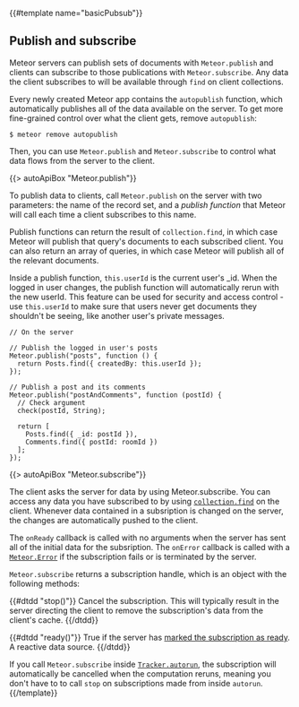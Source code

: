 {{#template name="basicPubsub"}}

<h2 id="pubsub"><span>Publish and subscribe</span></h2>

Meteor servers can publish sets of documents with `Meteor.publish` and clients
can subscribe to those publications with `Meteor.subscribe`. Any data the
client subscribes to will be available through `find` on client collections.

Every newly created Meteor app contains the `autopublish` function, which
automatically publishes all of the data available on the server. To get more
fine-grained control over what the client gets, remove `autopublish`:

```
$ meteor remove autopublish
```

Then, you can use `Meteor.publish` and `Meteor.subscribe` to control what
data flows from the server to the client.

{{> autoApiBox "Meteor.publish"}}

To publish data to clients, call `Meteor.publish` on the server with
two parameters: the name of the record set, and a *publish function*
that Meteor will call each time a client subscribes to this name.

Publish functions can return the result of `collection.find`, in which case
Meteor will publish that query's documents to each subscribed client. You can
also return an array of queries, in which case Meteor will publish all of the
relevant documents.

Inside a publish function, `this.userId` is the current user's _id. When the
logged in user changes, the publish function will automatically rerun with
the new userId. This feature can be used for security and access control -
use `this.userId` to make sure that users never get documents they shouldn't
be seeing, like another user's private messages.

```
// On the server

// Publish the logged in user's posts
Meteor.publish("posts", function () {
  return Posts.find({ createdBy: this.userId });
});

// Publish a post and its comments
Meteor.publish("postAndComments", function (postId) {
  // Check argument
  check(postId, String);

  return [
    Posts.find({ _id: postId }),
    Comments.find({ postId: roomId })
  ];
});
```

{{> autoApiBox "Meteor.subscribe"}}

The client asks the server for data by using Meteor.subscribe. You can
access any data you have subscribed to by using [`collection.find`](#find) on
the client. Whenever data contained in a subsription is changed on the server,
the changes are automatically pushed to the client.

The `onReady` callback is called with no arguments when the server has sent all
of the initial data for the subsription. The `onError` callback is called with a
[`Meteor.Error`](#meteor_error) if the subscription fails or is terminated by
the server.

`Meteor.subscribe` returns a subscription handle, which is an object with the
following methods:

<dl class="callbacks">
{{#dtdd "stop()"}}
Cancel the subscription. This will typically result in the server directing the
client to remove the subscription's data from the client's cache.
{{/dtdd}}

{{#dtdd "ready()"}}
True if the server has [marked the subscription as ready](#publish_ready). A
reactive data source.
{{/dtdd}}
</dl>

If you call `Meteor.subscribe` inside [`Tracker.autorun`](#tracker_autorun), the
subscription will automatically be cancelled when the computation reruns,
meaning you don't have to to call `stop` on subscriptions made from inside
`autorun`.
{{/template}}